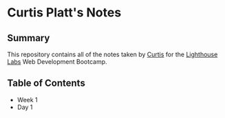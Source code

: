 # Curtis Platt's Notes
## Summary
This repository contains all of the notes taken by [Curtis](https://github.com/curtiskelowna) for the [Lighthouse Labs](https://www.lighthouselabs.ca/) Web Development Bootcamp.
## Table of Contents
* Week 1
 * Day 1